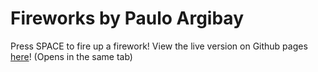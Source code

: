 # Fireworks by Paulo Argibay

Press SPACE to fire up a firework!
View the live version on Github pages <a href="https://pauche-arg.github.io/fireworks/public/firework.html">here</a>! (Opens in the same tab)
